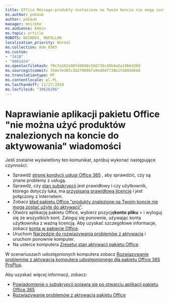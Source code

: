 ```yaml
---
title: Office Message-produkty znalezione na Twoim koncie nie mogą zostać użyte do aktywacji
ms.author: pebaum
author: pebaum
manager: mnirkhe
ms.audience: Admin
ms.topic: article
ROBOTS: NOINDEX, NOFOLLOW
localization_priority: Normal
ms.collection: Adm_O365
ms.custom:
- "3418"
- "9001424"
ms.openlocfilehash: f0c7a162a90fd4840c566730c45b4a5a1866d30d
ms.sourcegitcommit: 358e7ed05c262f909bfa9ed0df730e1fd89266b8
ms.translationtype: MT
ms.contentlocale: pl-PL
ms.lasthandoff: 11/27/2019
ms.locfileid: "39626286"
---
```

# <a name="fixing-the-office-apps-the-products-we-found-in-your-account-cant-be-used-to-activate-message"></a>Naprawianie aplikacji pakietu Office "nie można użyć produktów znalezionych na koncie do aktywowania" wiadomości

Jeśli zostanie wyświetlony ten komunikat, spróbuj wykonać następujące czynności:

- Sprawdź [stronę kondycji usługi Office 365](https://docs.microsoft.com/office365/enterprise/view-service-health) , aby sprawdzić, czy są znane problemy z usługą.
- Sprawdź, czy [stan subskrypcji](https://support.office.com/article/0d23d3c0-c19c-4b2f-9845-5344fedc4380#bkmk_checksubscription) jest prawidłowy i czy użytkownik, którego dotyczy luka, ma [przypisaną prawidłową licencję](https://support.office.com/article/997596B5-4173-4627-B915-36ABAC6786DC) i jest połączony z Internetem. 
- Zobacz [błąd pakietu Office "produkty znalezione na Twoim koncie nie mogą zostać użyte do aktywacji"](https://support.office.com/article/c9f9a0b3-5aae-4131-8077-21e6a59f141e).
- Otwórz aplikację pakietu Office, wybierz pozycję**konto** **pliku** > i wyloguj się ze wszystkich kont. Zaloguj się ponownie, używając konta użytkownika z ważną licencją. Aby uzyskać szczegółowe informacje, zobacz [konta w pakiecie Office](https://support.office.com/article/628ea040-f265-49de-b986-be09c3ebf8a9).
- Uruchom [Narzędzie do rozwiązywania problemów z aktywacją](https://aka.ms/SARA-OfficeActivation-Alchemy) i uruchom ponownie komputer.
- Na usterce komputera [Zresetuj stan aktywacji pakietu Office](https://docs.microsoft.com/office365/troubleshoot/activation/reset-office-365-proplus-activation-state).

W scenariuszach udostępnionych komputera zobacz [Rozwiązywanie problemów z aktywacją komputera udostępnionego dla pakietu Office 365 ProPlus](https://docs.microsoft.com/deployoffice/troubleshoot-issues-with-shared-computer-activation-for-office-365-proplus).

Aby uzyskać więcej informacji, zobacz: 
- [Powiadomienie o subskrypcji pojawia się po otwarciu aplikacji pakietu Office 365](https://support.office.com/article/4cabe32c-f594-4c0e-9191-3d3ade10cceb)
- [Rozwiązywanie problemów z aktywacją pakietu Office](https://support.office.com/article/0d23d3c0-c19c-4b2f-9845-5344fedc4380)